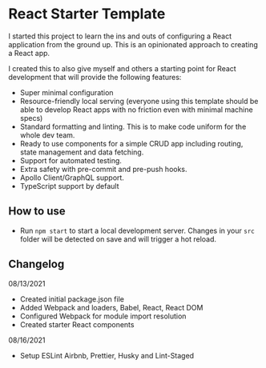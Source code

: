 # React Starter Template

I started this project to learn the ins and outs of configuring a React application from the ground up. This is an opinionated approach to creating a React app.

I created this to also give myself and others a starting point for React development that will provide the following features:

- Super minimal configuration
- Resource-friendly local serving (everyone using this template should be able to develop React apps with no friction even with minimal machine specs)
- Standard formatting and linting. This is to make code uniform for the whole dev team.
- Ready to use components for a simple CRUD app including routing, state management and data fetching.
- Support for automated testing.
- Extra safety with pre-commit and pre-push hooks.
- Apollo Client/GraphQL support.
- TypeScript support by default

## How to use

- Run `npm start` to start a local development server. Changes in your `src` folder will be detected on save and will trigger a hot reload.

## Changelog

08/13/2021

- Created initial package.json file
- Added Webpack and loaders, Babel, React, React DOM
- Configured Webpack for module import resolution
- Created starter React components

08/16/2021

- Setup ESLint Airbnb, Prettier, Husky and Lint-Staged

